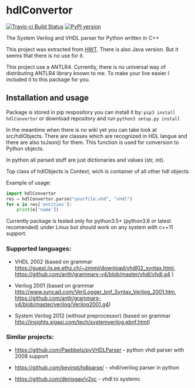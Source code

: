 # hdlConvertor
[![Travis-ci Build Status](https://travis-ci.org/Nic30/hdlConvertor.png?branch=master)](https://travis-ci.org/Nic30/hdlConvertor)
[![PyPI version](https://badge.fury.io/py/hdlConvertor.svg)](http://badge.fury.io/py/hdlConvertor)

The System Verilog and VHDL parser for Python written in C++

This project was extracted from [HWT](https://github.com/Nic30/hwt).
There is also Java version. But it seems that there is no use for it.

This project use a ANTLR4. Currently, there is no universal way of distributing ANTLR4 library known to me.
To make your live easier I included it to this package for you.


## Installation and usage

Package is stored in pip respository you can install it by:
`pip3 install hdlConvertor`
or download repository and run `python3 setup.py install`

In the meantime when there is no wiki yet you can take look at src/hdlObjects.
There are classes which are recognized in HDL langue and there are also toJson() for them.
This function is used for conversion to Python objects.

In python all parsed stuff are just dictionaries and values (str, int).

Top class of hdlObjects is Context, wich is container of all other hdl objects.


Example of usage:
```python
import hdlConvertor
res = hdlConvertor.parse("yourfile.vhd", "vhdl")
for e in res['entities']:
    print(e['name'])

```


Currently package is tested only for python3.5+ (python3.6 or latest recomended) under Linux but should work on any system with c++11 support. 

### Supported languages:

* VHDL 2002 (based on grammar https://guest.iis.ee.ethz.ch/~zimmi/download/vhdl02_syntax.html, https://github.com/antlr/grammars-v4/blob/master/vhdl/vhdl.g4 )

* Verilog 2001 (based on grammar http://www.syncad.com/VeriLogger_bnf_Syntax_Verilog_2001.htm, https://github.com/antlr/grammars-v4/blob/master/verilog/Verilog2001.g4)

* System Verilog 2012 (without preprocessor) (based on grammar http://insights.sigasi.com/tech/systemverilog.ebnf.html)


### Similar projects:

* https://github.com/Paebbels/pyVHDLParser - python vhdl parser with 2008 support

* https://github.com/kevinpt/hdlparse/ - vhdl/verilog parser in python 

* https://github.com/denisgav/v2sc - vhdl to systemc
